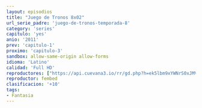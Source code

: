 ```yaml
---
layout: episodios
title: "Juego de Tronos 8x02"
url_serie_padre: 'juego-de-tronos-temporada-8'
category: 'series'
capitulo: 'yes'
anio: '2011'
prev: 'capitulo-1'
proximo: 'capitulo-3'
sandbox: allow-same-origin allow-forms
idioma: 'Latino'
calidad: 'Full HD'
reproductores: ["https://api.cuevana3.io/rr/gd.php?h=ek5lbm9xYWNrS0xJMVp5b21KREk0dFBLbjVkaHhkRGdrOG1jbnBpUnhhS1Z0Sm1Dck1tdDJwblFtSGV0a3JqV25iYXFwV3Zhdzc2MnhIV0tpOHk2NTdhU3FadVkyUT09"]
reproductor: fembed
clasificacion: '+10'
tags:
- Fantasia
---
```












